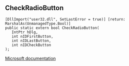## CheckRadioButton

```
[DllImport("user32.dll", SetLastError = true)] [return: MarshalAs(UnmanagedType.Bool)]
public static extern bool CheckRadioButton(
   IntPtr hDlg,
   int nIDFirstButton,
   int nIDLastButton,
   int nIDCheckButton
);
```

[Microsoft documentation](https://docs.microsoft.com/en-us/windows/win32/api/winuser/nf-winuser-checkradiobutton)

